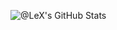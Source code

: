![@LeX's GitHub Stats](https://github-readme-stats.vercel.app/api?username=ALeX400&theme=tokyonight&show_icons=true&hide=contribs,issues&count_private=true)
